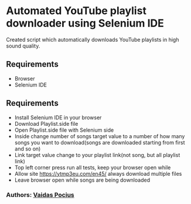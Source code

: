  # Automated YouTube playlist downloader using Selenium IDE
  Created script which automatically downloads YouTube playlists in high sound quality.

 ## Requirements
 - Browser
 - Selenium IDE

 ## Requirements
 - Install Selenium IDE in your browser
 - Download Playlist.side file
 - Open Playlist.side file with Selenium side
 - Inside change number of songs target value to a number of how many songs you want to download(songs are downloaded starting from first and so on)
 - Link target value change to your playlist link(not song, but all playlist link)
 - Top left corner press run all tests, keep your browser open while
 - Allow site https://ytmp3eu.com/en45/ always download multiple files
 - Leave browser open while songs are being downloaded

 ### Authors: [Vaidas Pocius]( https://github.com/Vaidas393)
